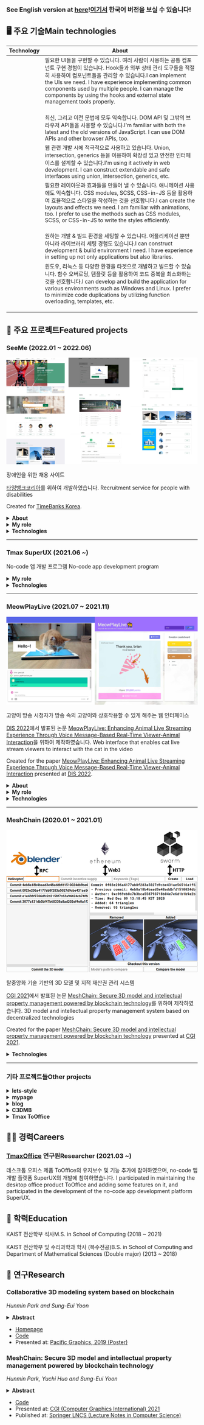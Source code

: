 ### <ko>See English version at [here](English.md)!</ko><en>[여기서](README.md) 한국어 버전을 보실 수 있습니다!</en>

## 🖥️ <ko>주요 기술</ko><en>Main technologies</en>

|Technology|About|
|--|--|
|<react/>|<ko>필요한 UI들을 구현할 수 있습니다. 여러 사람이 사용하는 공통 컴포넌트 구현 경험이 있습니다. Hook들과 외부 상태 관리 도구들을 적절히 사용하여 컴포넌트들을 관리할 수 있습니다.</ko><en>I can implement the UIs we need. I have experience implementing common components used by multiple people. I can manage the components by using the hooks and external state management tools properly.</en><br/><br/><redux/><mobx/><mui/><next/>|
|<js/>|<ko>최신, 그리고 이전 문법에 모두 익숙합니다. DOM API 및 그밖의 브라우저 API들을 사용할 수 있습니다.</ko><en>I'm familiar with both the latest and the old versions of JavaScript. I can use DOM APIs and other browser APIs, too.</en>|
|<ts/>|<ko>웹 관련 개발 시에 적극적으로 사용하고 있습니다. Union, intersection, generics 등을 이용하여 확장성 있고 안전한 인터페이스를 설계할 수 있습니다.</ko><en>I'm using it actively in web development. I can construct extendable and safe interfaces using union, intersection, generics, etc.</en>|
|<css/>|<ko>필요한 레이아웃과 효과들을 만들어 낼 수 있습니다. 애니메이션 사용에도 익숙합니다. CSS modules, SCSS, CSS-in-JS 등을 활용하여 효율적으로 스타일을 작성하는 것을 선호합니다.</ko><en>I can create the layouts and effects we need. I am familiar with animations, too. I prefer to use the methods such as CSS modules, SCSS, or CSS-in-JS to write the styles efficiently.</en><br/><br/><scss/><emotion/>|
|<webpack/>|<ko>원하는 개발 & 빌드 환경을 세팅할 수 있습니다. 어플리케이션 뿐만 아니라 라이브러리 세팅 경험도 있습니다.</ko><en>I can construct development & build environment I need. I have experience in setting up not only applications but also libraries.</en>|
|<cpp/>|<ko>윈도우, 리눅스 등 다양한 환경을 타겟으로 개발하고 빌드할 수 있습니다. 함수 오버로딩, 템플릿 등을 활용하여 코드 중복을 최소화하는 것을 선호합니다.</ko><en>I can develop and build the application for various environments such as Windows and Linux. I prefer to minimize code duplications by utilizing function overloading, templates, etc.</en><br/><br/><opengl/>|

## 🎨 <ko>주요 프로젝트</ko><en>Featured projects</en>

### SeeMe (2022.01 ~ 2022.06)

![SeeMe](images/SeeMe/Preview.png)

<ko>
장애인을 위한 채용 사이트

[타임뱅크코리아](http://www.timebanks.or.kr/)를 위하여 개발하였습니다.
</ko>
<en>
Recruitment service for people with disabilities

Created for [TimeBanks Korea](http://www.timebanks.or.kr/).
</en>

[<project-code/>](https://github.com/volunteer-project-1/volunteer_client)

<ts/><scss/><react/><redux/><mui/><next/><aws/>

<details>
<summary><strong>About</strong></summary>

<ko>
프론트엔드 개발자 2명, 백엔드 개발자 2명, 디자이너 2명으로 팀을 이루어 진행한 사이드 프로젝트입니다. [타임뱅크코리아](http://www.timebanks.or.kr/)에서 장애인들과 회사들을 연결해주는 플랫폼을 개발해달라는 제안을 하였고, 그 취지가 좋다고 생각하여 재능기부 성격으로 프로젝트를 진행하였습니다.

서비스는 현재 아래와 같은 기능들을 제공하고 있습니다. 기관과 QA를 진행하고 추가 기능을 기획 & 개발하는 중입니다.

- 구직자로 로그인
  - 이력서 편집
  - 회사들 정보 보기
- 회사로 로그인
  - 회사 정보 편집
  - 채용 정보 편집
  - 구직자 목록 보기
- 기타 기능
  - 미디어 뉴스
  - 고객센터
</ko>
<en>
This is a side project run by a team of 2 frontend developers, 2 backend developers, and 2 designers. [TimeBanks Korea](http://www.timebanks.or.kr/) proposed us to develop a platform that connects the disabled and the companies. We thought that such purpose is good, so we proceeded with the project as a talent donation.

The service currently provides the following features. We are doing QA with the organization and planning & developing additional features.

- Login as job seeker
  - Edit resume
  - See the information of the companies
- Login as company
  - Edit company information
  - Edit job information
  - See the information of the job seekers
- Other features
  - Media news
  - FAQ
</en>
</details>

<details>
<summary><strong>My role</strong></summary>

<ko>
로그인 & 회원가입 페이지를 구현하였으며, 이력서 & 회사 정보 편집, 구직자 & 회사 정보 열람 등 상세 페이지들 개발을 맡았습니다. 또한 랜딩 페이지 일부분에 참여하였습니다.
</ko>
<en>
I implemented login & registration page, and also developed inner pages such as resume & company info editor, job seeker & company info viewer. I also participated in some parts of the landing page.
</en>
</details>

<details>
<summary><strong>Technologies</strong></summary>

- TypeScript
- SCSS
- React
- Redux Toolkit
- Next.js
- [react-scoped-css](https://github.com/gaoxiaoliangz/react-scoped-css)
  - For Vue-like [scoped CSS](https://vue-loader.vuejs.org/guide/scoped-css.html)
- [MUI (Material UI)](https://mui.com/)
  - For implementing modals easily
- [Serverless](https://github.com/serverless-nextjs/serverless-next.js)
  - For deployment
- GitHub actions
  - For automatic deployment
</details>

<hr>

### Tmax SuperUX (2021.06 ~)

<ko>
No-code 앱 개발 프로그램
</ko>
<en>
No-code app development program
</en>

<ts/><scss/><react/><router/><mobx/><mui/><electron/><webpack/><jest/><storybook/>

<details>
<summary><strong>My role</strong></summary>

<ko>
개발 & 빌드 환경 세팅 및 관리를 전담하였습니다. 프로젝트에서 사용하는 기본 클래스들 및 공통 컴포넌트들의 개발을 주로 맡았습니다. 사용자가 view들을 합성하여 새로운 view를 만드는 기능을 개발하였습니다. 이 프로젝트 및 다른 프로젝트에서 사용하는 공통 라이브러리의 개발도 맡았습니다.
</ko>
<en>
I setup and maintained development & build environment of the project. I was mainly responsible for the development of the base classes and common components used throughout the project. I created a feature for users to create new views by composing existing views. I also developed a common library used by this project and other projects.
</en>
</details>

<details>
<summary><strong>Technologies</strong></summary>

- TypeScript
- SCSS
- React
- MobX
- React Router
- i18next
  - For resource loading and internalization
- axios
- Webpack
- MUI
- Jest
- Storybook
- ESLint
- StyleLint
- Electron
  - For generating a desktop application
</details>

<hr>

### MeowPlayLive (2021.07 ~ 2021.11)

![MeowPlayLive](images/MeowPlayLive/Preview.jpg)

<ko>
고양이 방송 시청자가 방송 속의 고양이와 상호작용할 수 있게 해주는 웹 인터페이스

[DIS 2022](https://dis.acm.org/2022/)에서 발표된 논문 [MeowPlayLive: Enhancing Animal Live Streaming Experience Through Voice Message-Based Real-Time Viewer-Animal Interaction](https://dl.acm.org/doi/abs/10.1145/3532106.3533553)을 위하여 제작하였습니다.
</ko>
<en>
Web interface that enables cat live stream viewers to interact with the cat in the video

Created for the paper [MeowPlayLive: Enhancing Animal Live Streaming Experience Through Voice Message-Based Real-Time Viewer-Animal Interaction](https://dl.acm.org/doi/abs/10.1145/3532106.3533553) presented at [DIS 2022](https://dis.acm.org/2022/).
</en>

[<project-code/>](https://github.com/cheeeunahn/meowplaylive)

<ts/><js/><react/><emotion/><mui/><socketio/><node/>

<details>
<summary><strong>About</strong></summary>

<ko>
두 명이서 진행한 프로젝트이며 (저와 1저자), 위 논문에 실을 실험을 위하여 제작하였습니다. 아래와 같은 기능들을 제공합니다.

- 고양이를 위한 인터페이스
  - 고양이를 위한 터치 게임 (물고기, 쥐 등을 누르면 시청자가 녹음한 것이 재생됨)
- 시청자를 위한 인터페이스
  - 게임의 진행 상황을 실시간으로 보는 기능
  - 자신의 음성을 녹음하고 포인트를 써서 고양이에게 보내는 기능
  - 사용한 포인트에 따른 랭킹
  - 유튜브와 유사한 UI의 채팅 기능
</ko>
<en>
This project was carried out by two people (Me and lead author), and it was created for the experiment to be used in the above paper. It provides the following features.

- Interface for the cat
  - Touch game for the cat (If the cat presses the fishes, mouses, ..., the sounds recorded by the viewers are played)
- Interface for the viewer
  - See the progress of the game in real time
  - Record the viewer's voice and sending it to the cat after spending some points
  - Ranking according to the amount of spent points
  - Chat which has similar UI to YouTube
</en>
</details>

<details>
<summary><strong>My role</strong></summary>

<ko>
녹음하고 보내기 기능, 채팅 기능, 랭킹 기능을 구현하였습니다. 또한 팀원이 P5.js로 구현한 UI들을 React에 부착하는 작업을 하였습니다. 서버 및 DB를 팀원과 같이 개발하였습니다.
</ko>
<en>
I implemented the recording & sending UI, chat UI, and ranking UI. In addition, I attached P5.js-based UIs implemented by other member to React. I and the other member developed the server and DB together.
</en>
</details>

<details>
<summary><strong>Technologies</strong></summary>

- TypeScript
- React
- Emotion
- MUI
- Node.js
- Express
- Socket.io
  - Enables server to notify the clients
  - Necessary for implementing chat, etc.
- [NeDB](https://github.com/louischatriot/nedb)
- Webpack
- [p5.js](https://p5js.org/)
</details>

<hr>

### MeshChain (2020.01 ~ 2021.01)

<p>
<img src="images/MeshChain/Preview.png" alt="MeshChain" width="600">
</p>

<ko>
탈중앙화 기술 기반의 3D 모델 및 지적 재산권 관리 시스템

[CGI 2021](http://www.cgs-network.org/cgi21/program/)에서 발표된 논문 [MeshChain: Secure 3D model and intellectual property management powered by blockchain technology](https://link.springer.com/chapter/10.1007/978-3-030-89029-2_40)를 위하여 제작하였습니다.
</ko>
<en>
3D model and intellectual property management system based on decentralized technologies

Created for the paper [MeshChain: Secure 3D model and intellectual property management powered by blockchain technology](https://link.springer.com/chapter/10.1007/978-3-030-89029-2_40) presented at [CGI 2021](http://www.cgs-network.org/cgi21/program/).
</en>

[<project-code/>](https://github.com/Avantgarde95/MeshChain-publish)

<kotlin/><js/><python/><ethereum/><solidity/><opengl/>

<details>
<summary><strong>Technologies</strong></summary>

- Kotlin
- Swing
  - GUI framework
- JOGL (OpenGL)
  - For 3D rendering
- Web3
- Ethereum (Geth)
- Solidity
- [Swarm](https://github.com/ethersphere/swarm)
  - For storing large data
- Blender
- JavaScript
</details>

<hr>

### <ko>기타 프로젝트들</ko><en>Other projects</en>

<details>
<summary><strong>lets-style</strong></summary>

![lets-style](images/lets-style/Preview.png)

<ko>
직접 구현해본 CSS-in-JS 라이브러리
</ko>
<en>
My own implementation of CSS-in-JS library
</en>

[<project-code/>](https://github.com/Avantgarde95/lets-style)

<ts/><react/><css/>
</details>

<details>
<summary><strong>mypage</strong></summary>

![mypage](images/mypage/Preview.png)

<ko>
React 및 반응형 레이아웃 공부 목적으로 제작한 개인 홈페이지

가상의 스마트폰이라는 컨셉을 가지고 있습니다.
</ko>
<en>
My homepage created for studying React and responsive layouts.

It has a concept of 'virtual smartphone'.
</en>

[<project-code/>](https://github.com/Avantgarde95/Avantgarde95.github.io)

<ts/><react/><emotion/><webpack/>
</details>

<details>
<summary><strong>blog</strong></summary>

![blog](images/blog/Preview.png)

<ko>
React 공부 목적으로 제작한 블로그

Markdown으로 글을 써서 올릴 수 있습니다. 테마 전환, 카테고리, 검색 등의 기능들을 제공하고 있습니다.
</ko>
<en>
My blog created for studying React

Author can write the posts in Markdown and upload them. The website provides features such as theme change, category, search, etc.
</en>

[<project-code/>](https://github.com/Avantgarde95/blog)

<ts/><react/><emotion/><webpack/>
</details>

<details>
<summary><strong>C3DMB</strong></summary>

<p>
<img src="images/C3DMB/Preview.png" alt="C3DMB" width="600">
</p>

<ko>
블록체인 기반 3D 모델링 협업 시스템

논문 [Collaborative 3D modeling system based on blockchain](https://avantgarde95.github.io/C3DMB/)을 위하여 제작하였습니다.
</ko>
<en>
3D modeling collaboration system based on blockchain

Created for the paper [Collaborative 3D modeling system based on blockchain](https://avantgarde95.github.io/C3DMB/).
</en>

[<project-code/>](https://github.com/Avantgarde95/C3DMB)

<kotlin/><python/><opengl/>

<details>
<summary><strong>Technologies</strong></summary>

- Kotlin
- Swing
- JOGL (OpenGL)
- Blender
</details>

</details>

<details>
<summary><strong>Tmax ToOffice</strong></summary>

<ko>
윈도우 및 TmaxOS 환경을 위한 오피스 프로그램
</ko>
<en>
Office suite for Windows and TmaxOS
</en>

<cpp/><winapi/>

<details>
<summary><strong>My role</strong></summary>

<ko>
제품에 체험판 기능을 개발하여 넣었습니다. 편집기 부분의 라이브러리화 작업에 참여하였으며, 그에 필요한 UI 수정, 통신 기능 부여 및 데이터 처리를 맡았습니다. 해당 라이브러리의 개발 문서를 작성하였습니다.
</ko>
<en>
I created trial mode for the product. I participated in separation of the editor part as a library: I was responsible for the UI modification, communication feature development and data processing needed for that job. I wrote the development documentation for that library.
</en>
</details>

<details>
<summary><strong>Technologies</strong></summary>

- C++
- WinAPI
</details>
</details>

## 🧑‍💼 <ko>경력</ko><en>Careers</en>

### [TmaxOffice](https://www.tmax.co.kr/tmaxoffice) <ko>연구원</ko><en>Researcher</en> (2021.03 ~)

<ko>
데스크톱 오피스 제품 ToOffice의 유지보수 및 기능 추가에 참여하였으며, no-code 앱 개발 플랫폼 SuperUX의 개발에 참여하였습니다.
</ko>
<en>
I participated in maintaining the desktop office product ToOffice and adding some features on it, and participated in the development of the no-code app development platform SuperUX.
</en>

## 🏫 <ko>학력</ko><en>Education</en>

KAIST <ko>전산학부 석사</ko><en>M.S. in School of Computing</en> (2018 ~ 2021)

KAIST <ko>전산학부 및 수리과학과 학사 (복수전공)</ko><en>B.S. in School of Computing and Department of Mathematical Sciences (Double major)</en> (2013 ~ 2018)

## 📖 <ko>연구</ko><en>Research</en>

### Collaborative 3D modeling system based on blockchain

*Hunmin Park and Sung-Eui Yoon*

<details>
<summary><strong>Abstract</strong></summary>

We propose a collaborative 3D modeling system, which is based on the blockchain technology. Our approach uses the blockchain to communicate with modeling tools and to provide them a decentralized database of the mesh modification history. This approach also provides a server-less version control system: users can commit their modifications to the blockchain and checkout others' modifications from the blockchain. As a result, our system enables users to do collaborative modeling without any central server.
</details>

- [Homepage](https://avantgarde95.github.io/C3DMB/)
- [Code](https://github.com/Avantgarde95/C3DMB)
- Presented at: [Pacific Graphics, 2019 (Poster)](http://pg19.org/)

### MeshChain: Secure 3D model and intellectual property management powered by blockchain technology

*Hunmin Park, Yuchi Huo and Sung-Eui Yoon*

<details>
<summary><strong>Abstract</strong></summary>

The intellectual value of digitized 3D properties in scientific, artistic, historical, and entertaining domains is increasing. However, there has been less attention on designing an immutable, secure database for their management. We propose a secure 3D property management platform powered by blockchain and decentralized storage. The platform connects various 3D modeling tools to a decentralized network-based database constructed on blockchain and decentralized storage technologies and provides the commit and checkout of the 3D model to that network. This structure provides 3D data protection from damages and attacks, intellectual property (IP) management, and data source authentication. We analyze its performance and show its applications to cooperative 3D modeling and IP management.
</details>

- [Code](https://github.com/Avantgarde95/MeshChain-publish)
- Presented at: [CGI (Computer Graphics International) 2021](http://www.cgs-network.org/cgi21/program/)
- Published at: [Springer LNCS (Lecture Notes in Computer Science)](https://link.springer.com/chapter/10.1007/978-3-030-89029-2_40)
